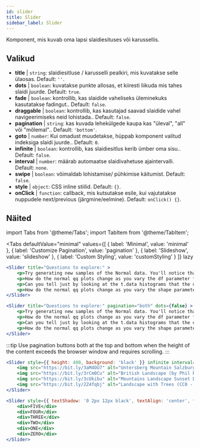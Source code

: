 ```yaml
---
id: slider 
title: Slider
sidebar_label: Slider
---
```


Komponent, mis kuvab oma lapsi slaidiesituses või karussellis.

## Valikud

* __title__ | `string`: slaidiesitluse / karusselli pealkiri, mis kuvatakse selle ülaosas. Default: `''`.
* __dots__ | `boolean`: kuvatakse punkte allosas, et kiiresti liikuda mis tahes slaidi juurde. Default: `true`.
* __fade__ | `boolean`: kontrollib, kas slaidide vaheliseks üleminekuks kasutatakse fadingut.. Default: `false`.
* __draggable__ | `boolean`: kontrollib, kas kasutajad saavad slaidide vahel navigeerimiseks neid lohistada.. Default: `false`.
* __pagination__ | `string`: kas kuvada lehekülgede kaupa kas "üleval", "all" või "mõlemal".. Default: `'bottom'`.
* __goto__ | `number`: Kui omadust muudetakse, hüppab komponent valitud indeksiga slaidi juurde.. Default: `0`.
* __infinite__ | `boolean`: kontrollib, kas slaidiesitlus kerib ümber oma sisu.. Default: `false`.
* __interval__ | `number`: määrab automaatse slaidivahetuse ajaintervalli. Default: `none`.
* __swipe__ | `boolean`: võimaldab lohistamise/ pühkimise käitumist. Default: `false`.
* __style__ | `object`: CSS inline stiilid. Default: `{}`.
* __onClick__ | `function`: callback, mis kutsutakse esile, kui vajutatakse nuppudele next/previous (järgmine/eelmine). Default: `onClick() {}`.


## Näited


import Tabs from '@theme/Tabs';
import TabItem from '@theme/TabItem';

<Tabs
    defaultValue="minimal"
    values={[
        { label: 'Minimal', value: 'minimal' },
        { label: 'Customize Pagination', value: 'pagination' },
        { label: 'Slideshow', value: 'slideshow' },
        { label: 'Custom Styling', value: 'customStyling' }
    ]}
    lazy
>

<TabItem value="minimal">

```jsx live
<Slider title="Questions to explore:" >
    <p>Try generating new samples of the Normal data. You'll notice that the points don't always lie exactly on the line. This is typical variation. As you generate more random realizations of this plot you'll get better calibrated to the kind of deviation you can expect to see from this large a sample of Normal data.</p>
    <p>How do the normal qq plots change as you vary the df parameter for the t-distributed data?</p>
    <p>Can you tell just by looking at the t.data histograms that the data aren't normally distributed? Is it easier to tell from the QQ plots?</p>
    <p>How do the normal qq plots change as you vary the shape parameter in the gamma-distributed data?</p>
</Slider>
```

</TabItem>

<TabItem value="pagination">

```jsx live
<Slider title="Questions to explore:" pagination="both" dots={false} >
    <p>Try generating new samples of the Normal data. You'll notice that the points don't always lie exactly on the line. This is typical variation. As you generate more random realizations of this plot you'll get better calibrated to the kind of deviation you can expect to see from this large a sample of Normal data.</p>
    <p>How do the normal qq plots change as you vary the df parameter for the t-distributed data?</p>
    <p>Can you tell just by looking at the t.data histograms that the data aren't normally distributed? Is it easier to tell from the QQ plots?</p>
    <p>How do the normal qq plots change as you vary the shape parameter in the gamma-distributed data?</p>
</Slider>
```

:::tip
Use pagination buttons both at the top and bottom when the height of the content exceeds the browser window and requires scrolling.
:::

</TabItem>

<TabItem value="slideshow">

```jsx live
<Slider style={{ height: 400, background: 'black' }} infinite interval={2000} >
    <img src="https://bit.ly/3aM4OU7" alt="Untersberg Mountain Salzburg (by Giuseppe Milo, CC BY 3.0)" />
    <img src="https://bit.ly/3rCm0Cu" alt="British Landscape (by Phil Riley, Pixabay License)" />
    <img src="https://bit.ly/3cUkibu" alt="Mountains Landscape Sunset Dusk (Pixabay License)" />
    <img src="https://bit.ly/2Z4fqbj" alt="Landscape with Trees (CC0 - Public Domain)" /> 
</Slider>
```

</TabItem>

<TabItem value="customStyling">

```jsx live
<Slider style={{ textShadow: '0 2px 12px black', textAlign: 'center', fontSize: 90 }} infinite interval={1000} >
    <div>FIVE</div>
    <div>FOUR</div>
    <div>THREE</div>
    <div>TWO</div>
    <div>ONE</div>
    <div>ZERO</div>
</Slider>
```

</TabItem>

</Tabs>


